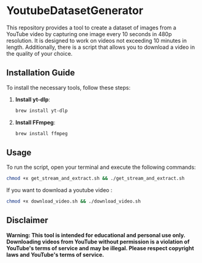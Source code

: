 # YoutubeDatasetGenerator

This repository provides a tool to create a dataset of images from a YouTube video by capturing one image every 10 seconds in 480p resolution. It is designed to work on videos not exceeding 10 minutes in length. Additionally, there is a script that allows you to download a video in the quality of your choice.

## Installation Guide

To install the necessary tools, follow these steps:

1. **Install yt-dlp**:
    ```bash
    brew install yt-dlp
    ```

2. **Install FFmpeg**:
    ```bash
    brew install ffmpeg
    ```

## Usage

To run the script, open your terminal and execute the following commands:

```bash
chmod +x get_stream_and_extract.sh && ./get_stream_and_extract.sh
```

If you want to download a youtube video :
```bash
chmod +x download_video.sh && ./download_video.sh
```

## Disclaimer

**Warning: This tool is intended for educational and personal use only. Downloading videos from YouTube without permission is a violation of YouTube's terms of service and may be illegal. Please respect copyright laws and YouTube's terms of service.**